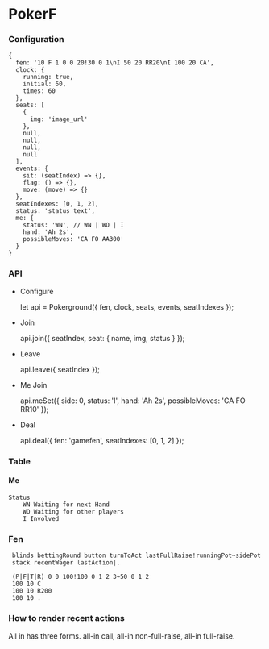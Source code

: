 # PokerF

### Configuration

    {
      fen: '10 F 1 0 0 20!30 0 1\nI 50 20 RR20\nI 100 20 CA',
      clock: {
        running: true,
        initial: 60,
        times: 60
      },
      seats: [
        {
          img: 'image_url'
        },
        null,
        null,
        null,
        null
      ],
      events: {
        sit: (seatIndex) => {},
        flag: () => {},
        move: (move) => {}
      },
      seatIndexes: [0, 1, 2],
      status: 'status text',
      me: {
        status: 'WN', // WN | WO | I
        hand: 'Ah 2s',
        possibleMoves: 'CA FO AA300'
      }
    }

### API

* Configure

    let api = Pokerground({
        fen,
        clock,
        seats,
        events,
        seatIndexes
    });

* Join

    api.join({
      seatIndex,
      seat: {
        name,
        img,
        status
      }
    });


* Leave

    api.leave({ seatIndex });

* Me Join

    api.meSet({ 
        side: 0,
        status: 'I',
        hand: 'Ah 2s',
        possibleMoves: 'CA FO RR10'
    });


* Deal

    api.deal({
        fen: 'gamefen',
        seatIndexes: [0, 1, 2]
    });

### Table

#### Me
    
    Status
        WN Waiting for next Hand
        WO Waiting for other players
        I Involved


### Fen

     blinds bettingRound button turnToAct lastFullRaise!runningPot~sidePot
     stack recentWager lastAction|. 

     (P|F|T|R) 0 0 100!100 0 1 2 3~50 0 1 2
     100 10 C
     100 10 R200
     100 10 .


### How to render recent actions

All in has three forms. all-in call, all-in non-full-raise, all-in full-raise.
